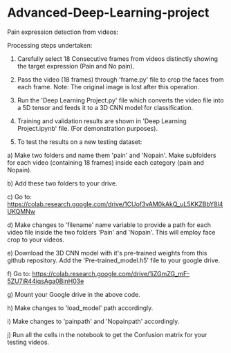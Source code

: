 # Advanced-Deep-Learning-project

Pain expression detection from videos:

Processing steps undertaken:

1) Carefully select 18 Consecutive frames from videos distinctly showing the target expression (Pain and No pain).

2) Pass the video (18 frames) through 'frame.py' file to crop the faces from each frame. Note: The original image is lost after this operation.

3) Run the 'Deep Learning Project.py' file which converts the video file into a 5D tensor and feeds it to a 3D CNN model for classification.

4) Training and validation results are shown in 'Deep Learning Project.ipynb' file. (For demonstration purposes).

5) To test the results on a new testing dataset:

a) Make two folders and name them 'pain' and 'Nopain'. Make subfolders for each video (containing 18 frames) inside each category (pain and Nopain).

b) Add these two folders to your drive.

c) Go to: https://colab.research.google.com/drive/1CUof3vAM0kAkQ_uL5KKZBbY8I4UKQMNw

d) Make changes to 'filename' name variable to provide a path for each video file inside the two folders 'Pain' and 'Nopain'. This will employ face crop to your videos.

e) Download the 3D CNN model with it's pre-trained weights from this github repository. Add the 'Pre-trained_model.h5' file to your google drive.

f) Go to: https://colab.research.google.com/drive/1iZGmZG_mF-5ZU7iR44iqsAga0BinH03e

g) Mount your Google drive in the above code.

h) Make changes to 'load_model' path accordingly.

i) Make changes to 'painpath' and 'Nopainpath' accordingly.

j) Run all the cells in the notebook to get the Confusion matrix for your testing videos.


















